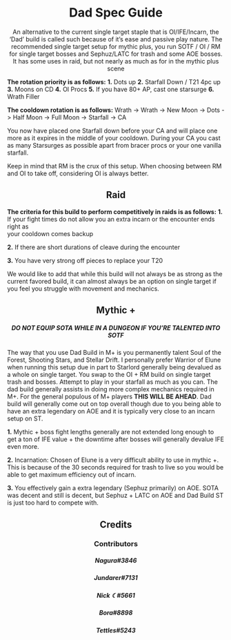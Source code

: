 # <center>  Dad Spec Guide </center>

<center> An alternative to the current single target staple that is OI/IFE/Incarn, the ‘Dad’ build is called such because of it’s ease and passive play nature. The recommended single target setup for mythic plus, you run SOTF / OI / RM for single target bosses and Sephuz/LATC for trash and some AOE bosses. It has some uses in raid, but not nearly as much as for in the mythic plus scene </center>

**The rotation priority is as follows:**
 **1.** Dots up
 **2.** Starfall Down / T21 4pc up
 **3.** Moons on CD
 **4.**  OI Procs
 **5.**  If you have 80+ AP, cast one starsurge
 **6.** Wrath Filler     
      
**The cooldown rotation is as follows:**
Wrath -> Wrath -> New Moon -> Dots -> Half Moon -> Full Moon -> Starfall -> CA


You now have placed one Starfall down before your CA and will place one more as it expires in the middle of your cooldown. During your CA you cast as many Starsurges as possible apart from bracer procs or your one vanilla starfall.

Keep in mind that RM is the crux of this setup. When choosing between RM and OI to take off, considering OI is always better. 


## <center> Raid </center>

**The criteria for this build to perform competitively in raids is as follows:**
 **1.** If your fight times do not allow you an extra incarn or the encounter ends right as        
    your cooldown comes backup
    
 **2.** If there are short durations of cleave during the encounter
 
 **3.** You have very strong off pieces to replace your T20

We would like to add that while this build will not always be as strong as the current favored build, it can almost always be an option on single target if you feel you struggle with movement and mechanics.

## <center> Mythic + </center>

##### <center> DO NOT EQUIP SOTA WHILE IN A DUNGEON IF YOU’RE TALENTED INTO SOTF </center>

 
The way that you use Dad Build in M+ is you permanently talent Soul of the Forest, Shooting Stars, and Stellar Drift. I personally prefer Warrior of Elune when running this setup due in part to Starlord generally being devalued as a whole on single target. You swap to the OI + RM build on single target trash and bosses. Attempt to play in your starfall as much as you can. The dad build generally assists in doing more complex mechanics required in M+. For the general populous of M+ players **THIS WILL BE AHEAD**. Dad build will generally come out on top overall though due to you being able to have an extra legendary on AOE and it is typically very close to an incarn setup on ST. 
 

 **1.** Mythic + boss fight lengths generally are not extended long enough to get a ton of IFE value + the downtime after bosses will generally devalue IFE even more.
 
**2.** Incarnation: Chosen of Elune is a very difficult ability to use in mythic +. This is because of the 30 seconds required for trash to live so you would be able to get maximum efficiency out of incarn.

**3.** You effectively gain a extra legendary (Sephuz primarily) on AOE. SOTA was decent and still is decent, but Sephuz + LATC on AOE and Dad Build ST is just too hard to compete with. 



## <center> Credits </center> 

### <center> Contributors </center>

##### <center> Nagura#3846 </center>
##### <center> Jundarer#7131 </center>
##### <center> Nick ☾#5661 </center>
##### <center> Bora#8898 </center>
##### <center> Tettles#5243 </center>
